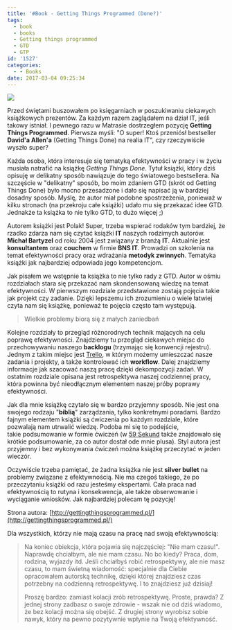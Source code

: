 ```yaml
---
title: '#Book - Getting Things Programmed (Done?)'
tags:
  - book
  - books
  - Getting things programmed
  - GTD
  - GTP
id: '1527'
categories:
  - - Books
date: 2017-03-04 09:25:34
---
```


![](https://static01.helion.com.pl/helion/img/rozne/selling/box_1180x419_DROPPP.png)

Przed świętami buszowałem po księgarniach w poszukiwaniu ciekawych książkowych prezentów. Za każdym razem zaglądałem na dział IT, jeśli takowy istniał. I pewnego razu w Matrasie dostrzegłem pozycję **Getting Things Programmed**. Pierwsza myśli: "O super! Ktoś przeniósł bestseller **David'a Allen'a** (Getting Things Done) na realia IT", czy rzeczywiście wyszło super?
<!-- more -->
Każda osoba, która interesuje się tematyką efektywności w pracy i w życiu musiała natrafić na książkę _Getting Things Done_. Tytuł książki, który dziś opisuję w delikatny sposób nawiązuje do tego światowego bestsellera. Na szczęście w "delikatny" sposób, bo moim zdaniem GTD (skrót od Getting Things Done) było mocno przesadzone i dało się napisać ją w bardziej dosadny sposób. Myślę, że autor miał podobne spostrzeżenia, ponieważ w kilku stronach (na przekroju całe książki) udało mu się przekazać idee GTD. Jednakże ta książka to nie tylko GTD, to dużo więcej ;)

Autorem książki jest Polak! Super, trzeba wspierać rodaków tym bardziej, że rzadko zdarza nam się czytać książki **IT** naszych rodzimych autorów. **Michał Bartyzel** od roku 2004 jest związany z branżą **IT**. Aktualnie jest **konsultantem** oraz **couchem** w firmie **BNS IT**. Prowadzi on szkolenia na temat efektywności pracy oraz wdrażania **metodyk zwinnych**. Tematyka książki jak najbardziej odpowiada jego kompetencjom.

Jak pisałem we wstępnie ta książka to nie tylko rady z GTD. Autor w ośmiu rozdziałach stara się przekazać nam skondensowaną wiedzę na temat efektywności. W pierwszym rozdziale przedstawione zostają pojęcia takie jak projekt czy zadanie. Dzięki lepszemu ich zrozumieniu o wiele łatwiej czyta nam się książkę, ponieważ te pojęcia często tam występują.

> Wielkie problemy biorą się z małych zaniedbań

Kolejne rozdziały to przegląd różnorodnych technik mających na celu poprawę efektywności. Znajdziemy tu przegląd ciekawych miejsc do przechowywaniu naszego **backlogu** (trzymając się konwencji rejestru). Jednym z takim miejsc jest [Trello](https://trello.com), w którym możemy umieszczać nasze zadania i projekty, a także kontrolować ich **workflow**. Dalej znajdziemy informacje jak szacować naszą pracę dzięki dekompozycji zadań. W ostatnim rozdziale opisana jest retrospektywa naszej codziennej pracy, która powinna być nieodłącznym elementem naszej próby poprawy efektywności.

Jak dla mnie książkę czytało się w bardzo przyjemny sposób. Nie jest ona swojego rodzaju "**biblią**" zarządzania, tylko konkretnymi poradami. Bardzo fajnym elementem książki są ćwiczenia po każdym rozdziale, które pozwalają nam utrwalić wiedzę. Podoba mi się to podejście, takie podsumowanie w formie ćwiczeń (w [59 Sekund](http://codecouple.pl/2017/02/17/book-59-sekund-tylko-sprawdzone-badania/) także znajdowało się krótkie podsumowanie, za co autor dostał ode mnie plusa). Styl autora jest przyjemny i bez wykonywania ćwiczeń można książkę przeczytać w jeden wieczór.

Oczywiście trzeba pamiętać, że żadna książka nie jest **silver bullet** na problemy związane z efektywnością. Nie ma czegoś takiego, że po przeczytaniu książki od razu jesteśmy ekspertami. Cała praca nad efektywnością to rutyna i konsekwencja, ale także obserwowanie i wyciąganie wniosków. Jak najbardziej polecam tę pozycję!

Strona autora: [http://gettingthingsprogrammed.pl/](http://gettingthingsprogrammed.pl/)

Dla wszystkich, którzy nie mają czasu na pracę nad swoją efektywnością:

> Na koniec obiekcja, która pojawia się najczęściej: "Nie mam czasu!". Naprawdę chciałbym, ale nie mam czasu. No bo kiedy? Praca, dom, rodzina, wyjazdy itd. Jeśli chciałbyś robić retrospektywy, ale nie masz czasu, to mam świetną wiadomość: specjalnie dla Ciebie opracowałem autorską technikę, dzięki której znajdziesz czas potrzebny na codzienną retrospektywę. I to znajdziesz już dzisiaj!
> 
> Proszę bardzo: zamiast kolacji zrób retrospektywę. Proste, prawda? Z jednej strony zadbasz o swoje zdrowie - wszak nie od dziś wiadomo, że bez kolacji można się obejść. Z drugiej strony wyrobisz sobie nawyk, który na pewno pozytywnie wpłynie na Twoją efektywność.